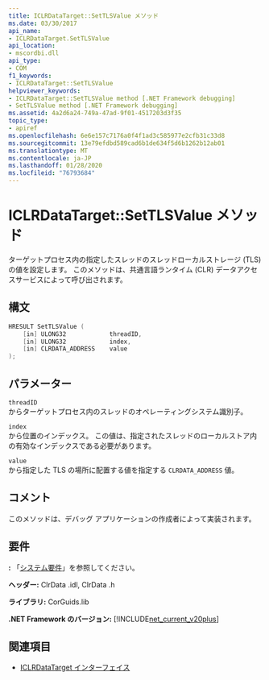 ```yaml
---
title: ICLRDataTarget::SetTLSValue メソッド
ms.date: 03/30/2017
api_name:
- ICLRDataTarget.SetTLSValue
api_location:
- mscordbi.dll
api_type:
- COM
f1_keywords:
- ICLRDataTarget::SetTLSValue
helpviewer_keywords:
- ICLRDataTarget::SetTLSValue method [.NET Framework debugging]
- SetTLSValue method [.NET Framework debugging]
ms.assetid: 4a2d6a24-749a-47ad-9f01-4517203d3f35
topic_type:
- apiref
ms.openlocfilehash: 6e6e157c7176a0f4f1ad3c585977e2cfb31c33d8
ms.sourcegitcommit: 13e79efdbd589cad6b1de634f5d6b1262b12ab01
ms.translationtype: MT
ms.contentlocale: ja-JP
ms.lasthandoff: 01/28/2020
ms.locfileid: "76793684"
---
```

# <a name="iclrdatatargetsettlsvalue-method"></a>ICLRDataTarget::SetTLSValue メソッド
ターゲットプロセス内の指定したスレッドのスレッドローカルストレージ (TLS) の値を設定します。 このメソッドは、共通言語ランタイム (CLR) データアクセスサービスによって呼び出されます。  
  
## <a name="syntax"></a>構文  
  
```cpp  
HRESULT SetTLSValue (  
    [in] ULONG32            threadID,  
    [in] ULONG32            index,  
    [in] CLRDATA_ADDRESS    value  
);  
```  
  
## <a name="parameters"></a>パラメーター  
 `threadID`  
 からターゲットプロセス内のスレッドのオペレーティングシステム識別子。  
  
 `index`  
 から位置のインデックス。 この値は、指定されたスレッドのローカルストア内の有効なインデックスである必要があります。  
  
 `value`  
 から指定した TLS の場所に配置する値を指定する `CLRDATA_ADDRESS` 値。  
  
## <a name="remarks"></a>コメント  
 このメソッドは、デバッグ アプリケーションの作成者によって実装されます。  
  
## <a name="requirements"></a>要件  
 **:** 「[システム要件](../../../../docs/framework/get-started/system-requirements.md)」を参照してください。  
  
 **ヘッダー:** ClrData .idl, ClrData .h  
  
 **ライブラリ:** CorGuids.lib  
  
 **.NET Framework のバージョン:** [!INCLUDE[net_current_v20plus](../../../../includes/net-current-v20plus-md.md)]  
  
## <a name="see-also"></a>関連項目

- [ICLRDataTarget インターフェイス](iclrdatatarget-interface.md)
